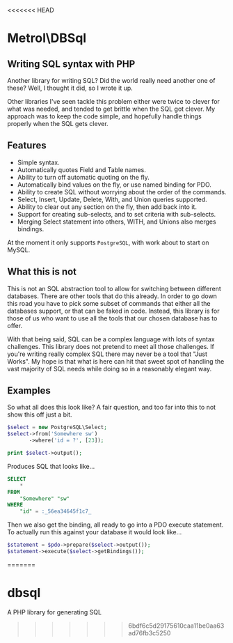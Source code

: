<<<<<<< HEAD
# Metrol\DBSql
## Writing SQL syntax with PHP

Another library for writing SQL?  Did the world really need another one of these? Well, I thought it did, so I wrote it up.

Other libraries I've seen tackle this problem either were twice to clever for what was needed, and tended to get brittle when the SQL got clever.  My approach was to keep the code simple, and hopefully handle things properly when the SQL gets clever.

## Features
* Simple syntax.
* Automatically quotes Field and Table names.
* Ability to turn off automatic quoting on the fly.
* Automatically bind values on the fly, or use named binding for PDO.
* Ability to create SQL without worrying about the order of the commands.
* Select, Insert, Update, Delete, With, and Union queries supported.
* Ability to clear out any section on the fly, then add back into it.
* Support for creating sub-selects, and to set criteria with sub-selects.
* Merging Select statement into others, WITH, and Unions also merges bindings.

At the moment it only supports `PostgreSQL`, with work about to start on MySQL.

## What this is not
This is not an SQL abstraction tool to allow for switching between different databases.  There are other tools that do this already.  In order to go down this road you have to pick some subset of commands that either all the databases support, or that can be faked in code.  Instead, this library is for those of us who want to use all the tools that our chosen database has to offer.

With that being said, SQL can be a complex language with lots of syntax challenges.  This library does not pretend to meet all those challenges.  If you're writing really complex SQL there may never be a tool that "Just Works".  My hope is that what is here can hit that sweet spot of handling the vast majority of SQL needs while doing so in a reasonably elegant way.

## Examples
So what all does this look like?  A fair question, and too far into this to not show this off just a bit.

```php
$select = new PostgreSQL\Select;
$select->from('Somewhere sw')
       ->where('id = ?', [23]);

print $select->output();
```

Produces SQL that looks like...

```sql
SELECT
    *
FROM
    "Somewhere" "sw"
WHERE
    "id" = :_56ea34645f1c7_
```

Then we also get the binding, all ready to go into a PDO execute statement.  To actually run this against your database it would look like...

```php
$statement = $pdo->prepare($select->output());
$statement->execute($select->getBindings());
```



=======
# dbsql
A PHP library for generating SQL
>>>>>>> 6bdf6c5d29175610caa11be0aa63ad76fb3c5250
